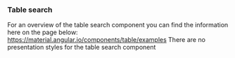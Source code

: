 ### Table search
For an overview of the table search component you can find the information here on the page below: https://material.angular.io/components/table/examples
There are no presentation styles for the table search component 
